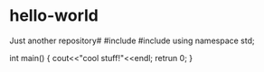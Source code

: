 # hello-world
Just another repository#
#include <iostream>
#include <cmath>
using namespace std;

int main()
{
cout<<"cool stuff!"<<endl;
retrun 0;
}
